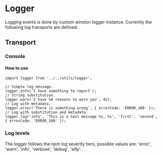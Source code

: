 # Logger

Logging events is done by custom winston logger instance. Currently the following log transports are defined:

## Transport

### Console

#### How to use

```es6
import logger from '../../utils/logger';

// Simple log message.
logger.info('I have something to report');
// String substitution.
logger.warn('I have %d reasons to warn you', 42);
// Log with metadata.
logger.error('There is something wrong', { errorCode: 'ERROR_100' });
// Log with substitution and metadata.
logger.log('info', 'This is a test message %s, %s', 'first', 'second', { errorCode: 'ERROR_100' });
```

### Log levels

The logger follows the npm log severity tiers, possible values are: 'error', 'warn', 'info', 'verbose', 'debug', 'silly'.
